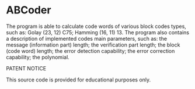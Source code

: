 # ABCoder

The program is able to calculate code words of various block codes types, such as:
Golay (23, 12) C75;
Hamming (16, 11) 13.
The program also contains a description of implemented codes main parameters, such as:
the message (information part) length;
the verification part length;
the block (code word) length;
the error detection capability;
the error correction capability;
the polynomial.

PATENT NOTICE

This source code is provided for educational purposes only.